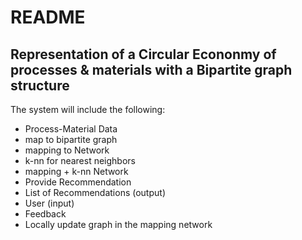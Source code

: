 # README 


## Representation of a Circular Econonmy of processes & materials with a Bipartite graph structure 


The system will include the following: 

- Process-Material Data 
- map to bipartite graph 
- mapping to Network 
- k-nn for nearest neighbors 
- mapping  + k-nn Network 
- Provide Recommendation 
- List of Recommendations (output) 
- User (input) 
- Feedback 
- Locally update graph in the mapping network 

